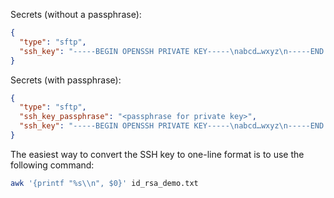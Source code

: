 Secrets (without a passphrase):

```json
{
  "type": "sftp",
  "ssh_key": "-----BEGIN OPENSSH PRIVATE KEY-----\nabcd…wxyz\n-----END OPENSSH PRIVATE KEY-----"
}
```

Secrets (with passphrase):

```json
{
  "type": "sftp",
  "ssh_key_passphrase": "<passphrase for private key>",
  "ssh_key": "-----BEGIN OPENSSH PRIVATE KEY-----\nabcd…wxyz\n-----END OPENSSH PRIVATE KEY-----"
}
```

The easiest way to convert the SSH key to one-line format is to use the following command:

```bash
awk '{printf "%s\\n", $0}' id_rsa_demo.txt
```
